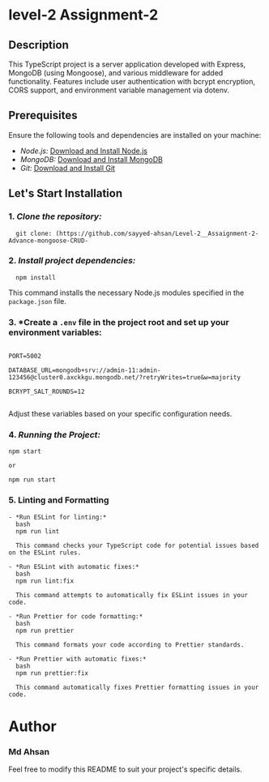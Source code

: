 # level-2 Assignment-2

## Description
This TypeScript project is a server application developed with Express, MongoDB (using Mongoose), and various middleware for added functionality. Features include user authentication with bcrypt encryption, CORS support, and environment variable management via dotenv.


## Prerequisites
Ensure the following tools and dependencies are installed on your machine:

- *Node.js:* [Download and Install Node.js](https://nodejs.org/)
- *MongoDB:* [Download and Install MongoDB](https://www.mongodb.com/try/download/community)
- *Git:* [Download and Install Git](https://git-scm.com/)

## Let's Start Installation


### 1. *Clone the repository:*

 ```
   git clone: (https://github.com/sayyed-ahsan/Level-2__Assaignment-2-Advance-mongoose-CRUD-
   ``` 




### 2. *Install project dependencies:*
```   npm install  ```
   
   This command installs the necessary Node.js modules specified in the `package.json` file.





### 3. *Create a `.env` file in the project root and set up your environment variables:

```
   
PORT=5002

DATABASE_URL=mongodb+srv://admin-11:admin-123456@cluster0.axckkgu.mongodb.net/?retryWrites=true&w=majority

BCRYPT_SALT_ROUNDS=12
   
```
Adjust these variables based on your specific configuration needs.




### 4. *Running the Project:*
  
  
```
npm start

or

npm run start

```

### 5. Linting and Formatting
```
- *Run ESLint for linting:*
  bash
  npm run lint
  
  This command checks your TypeScript code for potential issues based on the ESLint rules.

- *Run ESLint with automatic fixes:*
  bash
  npm run lint:fix
  
  This command attempts to automatically fix ESLint issues in your code.

- *Run Prettier for code formatting:*
  bash
  npm run prettier
  
  This command formats your code according to Prettier standards.

- *Run Prettier with automatic fixes:*
  bash
  npm run prettier:fix
  
  This command automatically fixes Prettier formatting issues in your code.
```







# Author

### Md Ahsan

Feel free to modify this README to suit your project's specific details.





